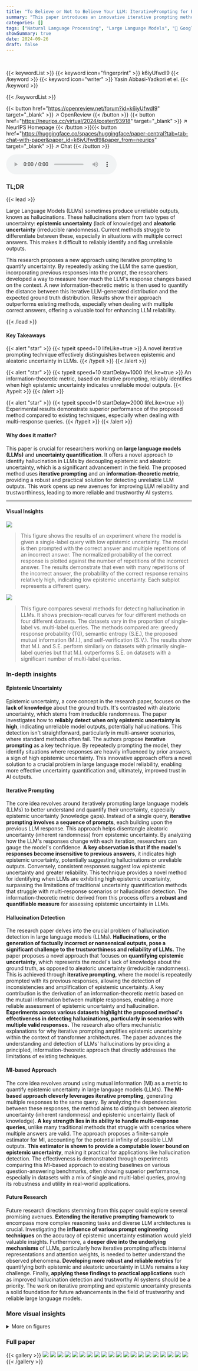 ```yaml
---
title: "To Believe or Not to Believe Your LLM: IterativePrompting for Estimating Epistemic Uncertainty"
summary: "This paper introduces an innovative iterative prompting method for estimating epistemic uncertainty in LLMs, enabling reliable detection of hallucinations."
categories: []
tags: ["Natural Language Processing", "Large Language Models", "🏢 Google DeepMind",]
showSummary: true
date: 2024-09-26
draft: false
---
```


<br>

{{< keywordList >}}
{{< keyword icon="fingerprint" >}} k6iyUfwdI9 {{< /keyword >}}
{{< keyword icon="writer" >}} Yasin Abbasi-Yadkori et el. {{< /keyword >}}
 
{{< /keywordList >}}

{{< button href="https://openreview.net/forum?id=k6iyUfwdI9" target="_blank" >}}
↗ OpenReview
{{< /button >}}
{{< button href="https://neurips.cc/virtual/2024/poster/93918" target="_blank" >}}
↗ NeurIPS Homepage
{{< /button >}}{{< button href="https://huggingface.co/spaces/huggingface/paper-central?tab=tab-chat-with-paper&paper_id=k6iyUfwdI9&paper_from=neurips" target="_blank" >}}
↗ Chat
{{< /button >}}



<audio controls>
    <source src="https://ai-paper-reviewer.com/k6iyUfwdI9/podcast.wav" type="audio/wav">
    Your browser does not support the audio element.
</audio>


### TL;DR


{{< lead >}}

Large Language Models (LLMs) sometimes produce unreliable outputs, known as hallucinations.  These hallucinations stem from two types of uncertainty: **epistemic uncertainty** (lack of knowledge) and **aleatoric uncertainty** (irreducible randomness).  Current methods struggle to differentiate between these, especially in situations with multiple correct answers. This makes it difficult to reliably identify and flag unreliable outputs. 

This research proposes a new approach using iterative prompting to quantify uncertainty.  By repeatedly asking the LLM the same question, incorporating previous responses into the prompt, the researchers developed a way to measure how much the LLM's response changes based on the context.  A new information-theoretic metric is then used to quantify the distance between this iterative LLM-generated distribution and the expected ground truth distribution.  Results show their approach outperforms existing methods, especially when dealing with multiple correct answers, offering a valuable tool for enhancing LLM reliability.

{{< /lead >}}


#### Key Takeaways

{{< alert "star" >}}
{{< typeit speed=10 lifeLike=true >}} A novel iterative prompting technique effectively distinguishes between epistemic and aleatoric uncertainty in LLMs. {{< /typeit >}}
{{< /alert >}}

{{< alert "star" >}}
{{< typeit speed=10 startDelay=1000 lifeLike=true >}} An information-theoretic metric, based on iterative prompting, reliably identifies when high epistemic uncertainty indicates unreliable model outputs. {{< /typeit >}}
{{< /alert >}}

{{< alert "star" >}}
{{< typeit speed=10 startDelay=2000 lifeLike=true >}} Experimental results demonstrate superior performance of the proposed method compared to existing techniques, especially when dealing with multi-response queries. {{< /typeit >}}
{{< /alert >}}

#### Why does it matter?
This paper is crucial for researchers working on **large language models (LLMs)** and **uncertainty quantification**. It offers a novel approach to identify hallucination in LLMs by decoupling epistemic and aleatoric uncertainty, which is a significant advancement in the field.  The proposed method uses **iterative prompting** and an **information-theoretic metric**, providing a robust and practical solution for detecting unreliable LLM outputs. This work opens up new avenues for improving LLM reliability and trustworthiness, leading to more reliable and trustworthy AI systems.

------
#### Visual Insights



![](https://ai-paper-reviewer.com/k6iyUfwdI9/figures_3_1.jpg)

> This figure shows the results of an experiment where the model is given a single-label query with low epistemic uncertainty.  The model is then prompted with the correct answer and multiple repetitions of an incorrect answer. The normalized probability of the correct response is plotted against the number of repetitions of the incorrect answer.  The results demonstrate that even with many repetitions of the incorrect answer, the probability of the correct response remains relatively high, indicating low epistemic uncertainty. Each subplot represents a different query.





![](https://ai-paper-reviewer.com/k6iyUfwdI9/tables_2_1.jpg)

> This figure compares several methods for detecting hallucination in LLMs.  It shows precision-recall curves for four different methods on four different datasets.  The datasets vary in the proportion of single-label vs. multi-label queries. The methods compared are: greedy response probability (T0), semantic entropy (S.E.), the proposed mutual information (M.I.), and self-verification (S.V.). The results show that M.I. and S.E. perform similarly on datasets with primarily single-label queries but that M.I. outperforms S.E. on datasets with a significant number of multi-label queries.





### In-depth insights


#### Epistemic Uncertainty
Epistemic uncertainty, a core concept in the research paper, focuses on the **lack of knowledge** about the ground truth.  It's contrasted with aleatoric uncertainty, which stems from irreducible randomness.  The paper investigates how to **reliably detect when only epistemic uncertainty is high**, indicating unreliable model outputs, potentially hallucinations.  This detection isn't straightforward, particularly in multi-answer scenarios, where standard methods often fail. The authors propose **iterative prompting** as a key technique. By repeatedly prompting the model, they identify situations where responses are heavily influenced by prior answers, a sign of high epistemic uncertainty.  This innovative approach offers a novel solution to a crucial problem in large language model reliability, enabling more effective uncertainty quantification and, ultimately, improved trust in AI outputs.

#### Iterative Prompting
The core idea revolves around iteratively prompting large language models (LLMs) to better understand and quantify their uncertainty, especially epistemic uncertainty (knowledge gaps).  Instead of a single query, **iterative prompting involves a sequence of prompts**, each building upon the previous LLM response.  This approach helps disentangle aleatoric uncertainty (inherent randomness) from epistemic uncertainty. By analyzing how the LLM's responses change with each iteration, researchers can gauge the model's confidence.  **A key observation is that if the model's responses become insensitive to previous answers**, it indicates high epistemic uncertainty, potentially suggesting hallucinations or unreliable outputs. Conversely, consistent responses suggest low epistemic uncertainty and greater reliability.  This technique provides a novel method for identifying when LLMs are exhibiting high epistemic uncertainty, surpassing the limitations of traditional uncertainty quantification methods that struggle with multi-response scenarios or hallucination detection. The information-theoretic metric derived from this process offers a **robust and quantifiable measure** for assessing epistemic uncertainty in LLMs.

#### Hallucination Detection
The research paper delves into the crucial problem of hallucination detection in large language models (LLMs).  **Hallucinations, or the generation of factually incorrect or nonsensical outputs, pose a significant challenge to the trustworthiness and reliability of LLMs.** The paper proposes a novel approach that focuses on **quantifying epistemic uncertainty**, which represents the model's lack of knowledge about the ground truth, as opposed to aleatoric uncertainty (irreducible randomness).  This is achieved through **iterative prompting**, where the model is repeatedly prompted with its previous responses, allowing the detection of inconsistencies and amplification of epistemic uncertainty.  A key contribution is the derivation of an information-theoretic metric based on the mutual information between multiple responses, enabling a more reliable assessment of epistemic uncertainty and hallucination. **Experiments across various datasets highlight the proposed method's effectiveness in detecting hallucinations, particularly in scenarios with multiple valid responses.** The research also offers mechanistic explanations for why iterative prompting amplifies epistemic uncertainty within the context of transformer architectures. The paper advances the understanding and detection of LLMs' hallucinations by providing a principled, information-theoretic approach that directly addresses the limitations of existing techniques.

#### MI-based Approach
The core idea revolves around using mutual information (MI) as a metric to quantify epistemic uncertainty in large language models (LLMs).  **The MI-based approach cleverly leverages iterative prompting**, generating multiple responses to the same query. By analyzing the dependencies between these responses, the method aims to distinguish between aleatoric uncertainty (inherent randomness) and epistemic uncertainty (lack of knowledge).  **A key strength lies in its ability to handle multi-response queries**, unlike many traditional methods that struggle with scenarios where multiple answers are valid.  The approach proposes a finite-sample estimator for MI, accounting for the potential infinity of possible LLM outputs.  **This estimator is shown to provide a computable lower bound on epistemic uncertainty**, making it practical for applications like hallucination detection. The effectiveness is demonstrated through experiments comparing this MI-based approach to existing baselines on various question-answering benchmarks, often showing superior performance, especially in datasets with a mix of single and multi-label queries, proving its robustness and utility in real-world applications.

#### Future Research
Future research directions stemming from this paper could explore several promising avenues.  **Extending the iterative prompting framework** to encompass more complex reasoning tasks and diverse LLM architectures is crucial.  Investigating the **influence of various prompt engineering techniques** on the accuracy of epistemic uncertainty estimation would yield valuable insights.  Furthermore, a **deeper dive into the underlying mechanisms** of LLMs, particularly how iterative prompting affects internal representations and attention weights, is needed to better understand the observed phenomena.  **Developing more robust and reliable metrics** for quantifying both epistemic and aleatoric uncertainty in LLMs remains a key challenge.  Finally, **applying these findings to practical applications** such as improved hallucination detection and trustworthy AI systems should be a priority.  The work on iterative prompting and epistemic uncertainty presents a solid foundation for future advancements in the field of trustworthy and reliable large language models.


### More visual insights

<details>
<summary>More on figures
</summary>


![](https://ai-paper-reviewer.com/k6iyUfwdI9/figures_3_2.jpg)

> This figure displays four examples of single-label queries where the language model exhibits high epistemic uncertainty.  The graphs show how the normalized probability of the correct answer changes as an incorrect response is repeatedly added to the prompt.  In each case, the correct answer's probability significantly decreases as the incorrect response is repeated, indicating a lack of robust knowledge from the model.


![](https://ai-paper-reviewer.com/k6iyUfwdI9/figures_3_3.jpg)

> This figure shows four examples of multi-label queries with high aleatoric uncertainty.  The normalized probability of the first (correct) response is plotted against the number of repetitions of the second (also correct) response in the prompt.  The results demonstrate that even when multiple correct answers exist, the probability of a correct answer does not collapse to zero as the incorrect answer is repeated in the prompt. This contrasts with the behavior observed in single-label queries with high epistemic uncertainty, where the probability of the correct answer decreases significantly as the incorrect answer is repeated.


![](https://ai-paper-reviewer.com/k6iyUfwdI9/figures_6_1.jpg)

> This figure displays the results of an experiment on single-label queries with low epistemic uncertainty.  The normalized probability of the correct answer is shown, given varying numbers of repetitions of an incorrect answer in the prompt. Each subplot represents a different query, showing the initial probabilities of the correct and incorrect answers. The x-axis represents the number of repetitions of the incorrect answer, and the y-axis represents the normalized probability of the correct answer. The low drop in probability of the correct response even with many repetitions of the incorrect response highlights that the model has low epistemic uncertainty regarding these queries.


![](https://ai-paper-reviewer.com/k6iyUfwdI9/figures_9_1.jpg)

> This figure presents the precision-recall curves for four different methods used for hallucination detection on four different datasets. The methods are compared based on their precision and recall in detecting hallucinated responses.  The datasets used are TriviaQA, AmbigQA, TriviaQA+WordNet, and AmbigQA+WordNet. The results show that the proposed mutual information (MI) method performs comparably to the semantic entropy (S.E.) method on single-label datasets (TriviaQA and AmbigQA), but significantly outperforms it on multi-label datasets (TriviaQA+WordNet and AmbigQA+WordNet).  The difference in performance is more pronounced when the recall is high.


![](https://ai-paper-reviewer.com/k6iyUfwdI9/figures_9_2.jpg)

> This figure displays precision-recall curves for four different methods used to detect hallucination in language models. The methods are compared on four different datasets: TriviaQA, AmbigQA, TriviaQA+WordNet, and AmbigQA+WordNet. The TriviaQA and AmbigQA datasets consist primarily of single-label queries, while the TriviaQA+WordNet and AmbigQA+WordNet datasets contain a mix of single-label and multi-label queries. The results show that the mutual information (MI) and semantic entropy (SE) methods perform similarly well on the datasets with mainly single-label queries, significantly outperforming the baseline methods. However, on datasets containing a substantial proportion of multi-label queries, the MI method surpasses the SE method.


![](https://ai-paper-reviewer.com/k6iyUfwdI9/figures_31_1.jpg)

> This figure shows the empirical distributions of three different quantities related to the missing mass for TriviaQA and AmbigQA datasets. The leftmost plot displays the distribution of upper bounds on the expected missing mass E[Uk].  The central plot shows the distribution of the missing mass Ūk, computed using a finite support approximation of the LLM's output. Finally, the rightmost plot displays the distribution of the cumulative probabilities of all responses generated by the LLM.


![](https://ai-paper-reviewer.com/k6iyUfwdI9/figures_33_1.jpg)

> This figure compares the performance of different methods for detecting hallucination in LLMs across four datasets: TriviaQA, AmbigQA, TriviaQA+WordNet, and AmbigQA+WordNet.  The plots show precision-recall curves, where precision represents the accuracy of the hallucination detection, and recall represents the percentage of queries correctly identified as hallucinations.  The results indicate that the mutual information (MI) based method performs similarly to the semantic entropy (SE) method on datasets with mostly single-label queries but outperforms it significantly on datasets with a higher proportion of multi-label queries, highlighting the MI-based method's advantage in handling multiple valid answers.


![](https://ai-paper-reviewer.com/k6iyUfwdI9/figures_33_2.jpg)

> This figure presents the Precision-Recall (PR) curves for four different methods used for hallucination detection in LLMs: the proposed mutual information (M.I.) method, semantic entropy (S.E.), greedy response probability (T0), and self-verification (S.V.).  The results are shown for four datasets: TriviaQA, AmbigQA, TriviaQA+WordNet (TriviaQA combined with WordNet data), and AmbigQA+WordNet (AmbigQA combined with WordNet data). The graphs show that the M.I. and S.E. methods generally outperform T0 and S.V., particularly on datasets with high entropy multi-label queries. The near-identical performance of M.I. and S.E. on the TriviaQA and AmbigQA datasets is explained by the fact that responses to many queries cluster closely, resulting in similar entropy and mutual information scores.


</details>






### Full paper

{{< gallery >}}
<img src="https://ai-paper-reviewer.com/k6iyUfwdI9/1.png" class="grid-w50 md:grid-w33 xl:grid-w25" />
<img src="https://ai-paper-reviewer.com/k6iyUfwdI9/2.png" class="grid-w50 md:grid-w33 xl:grid-w25" />
<img src="https://ai-paper-reviewer.com/k6iyUfwdI9/3.png" class="grid-w50 md:grid-w33 xl:grid-w25" />
<img src="https://ai-paper-reviewer.com/k6iyUfwdI9/4.png" class="grid-w50 md:grid-w33 xl:grid-w25" />
<img src="https://ai-paper-reviewer.com/k6iyUfwdI9/5.png" class="grid-w50 md:grid-w33 xl:grid-w25" />
<img src="https://ai-paper-reviewer.com/k6iyUfwdI9/6.png" class="grid-w50 md:grid-w33 xl:grid-w25" />
<img src="https://ai-paper-reviewer.com/k6iyUfwdI9/7.png" class="grid-w50 md:grid-w33 xl:grid-w25" />
<img src="https://ai-paper-reviewer.com/k6iyUfwdI9/8.png" class="grid-w50 md:grid-w33 xl:grid-w25" />
<img src="https://ai-paper-reviewer.com/k6iyUfwdI9/9.png" class="grid-w50 md:grid-w33 xl:grid-w25" />
<img src="https://ai-paper-reviewer.com/k6iyUfwdI9/10.png" class="grid-w50 md:grid-w33 xl:grid-w25" />
<img src="https://ai-paper-reviewer.com/k6iyUfwdI9/11.png" class="grid-w50 md:grid-w33 xl:grid-w25" />
<img src="https://ai-paper-reviewer.com/k6iyUfwdI9/12.png" class="grid-w50 md:grid-w33 xl:grid-w25" />
<img src="https://ai-paper-reviewer.com/k6iyUfwdI9/13.png" class="grid-w50 md:grid-w33 xl:grid-w25" />
<img src="https://ai-paper-reviewer.com/k6iyUfwdI9/14.png" class="grid-w50 md:grid-w33 xl:grid-w25" />
<img src="https://ai-paper-reviewer.com/k6iyUfwdI9/15.png" class="grid-w50 md:grid-w33 xl:grid-w25" />
<img src="https://ai-paper-reviewer.com/k6iyUfwdI9/16.png" class="grid-w50 md:grid-w33 xl:grid-w25" />
<img src="https://ai-paper-reviewer.com/k6iyUfwdI9/17.png" class="grid-w50 md:grid-w33 xl:grid-w25" />
<img src="https://ai-paper-reviewer.com/k6iyUfwdI9/18.png" class="grid-w50 md:grid-w33 xl:grid-w25" />
<img src="https://ai-paper-reviewer.com/k6iyUfwdI9/19.png" class="grid-w50 md:grid-w33 xl:grid-w25" />
<img src="https://ai-paper-reviewer.com/k6iyUfwdI9/20.png" class="grid-w50 md:grid-w33 xl:grid-w25" />
{{< /gallery >}}